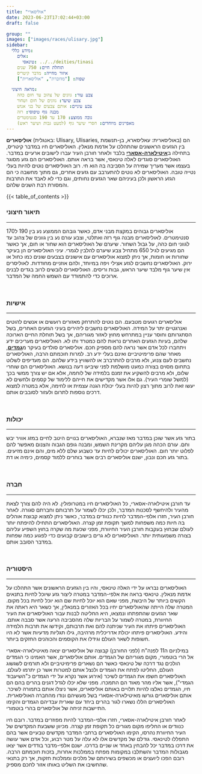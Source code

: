 ```yaml
---
title: "אוליסארי"
date: 2023-06-23T17:02:44+03:00
draft: false

group: ""
images: ["images/races/ulisary.jpg"]
sidebar:
  מידע כללי:
    אלים:
      טינאסי: ../../deities/tinasi
    תוחלת חיים: 750 שנים
    איזור מחייה: מדבר קיטריס
    שפות: ["מדוברת", "אוליסארית"]

  מראה חיצוני:
    צבע עור: גוונים של צהוב עד חום כהה
    צבע שיער: גוונים של חום ושחור
    צבע עיניים: אותם צבעים של בני אנוש
    מבנה גוף טיפוסי: רזה
    גובה ממוצע: 170 עד 190 סנטימטרים
    מאפיינים מיוחדים: חסרי שיער גוף (למעט גבות ושיער ראש)
---
```


**אוּלִיסַארִים** (באנגלית: Ulisary, Ulisaries, באוליסארית: עאליסארא, בן-תנשמת) הם בין הגזעים הראשונים שהתהלכו על אדמת מנאלין. האוליסארים חיו במדבר קיטריס, בתחילה ב[**איטילארה-אסארי**](../../settlements/itilara-asari) בלבד ולאחר חורבן העיר עברו לישובים ארעיים במדבר. האוליסארים סוגדים לאלה טינאסי, אשר בראה אותם. האוליסארים הם גזע מסוגר בעצמו אשר מעריך שמירה על הסביבה בה הוא חי. רוב האוליסארים נוטים להיות בעלי נטייה טובה. האוליסארים לא נוטים להתערבב עם גזעים אחרים, גם מתוך מחשבה כי הם הגזע הראשון ולכן בעיניהם שאר הגזעים נחותים, וגם כדי לא לאבד את התרבות והמסורת רבת השנים שלהם.

{{< table_of_contents >}}

### תיאור חיצוני

---

אוליסארים גבוהים במקצת מבני אדם, כאשר גובהם הממוצע נע בין 190 ל170 סנטימטרים. לאוליסארים מבנה גוף רזה ואתלטי, וצבע עורם נע בין גוונים של צהוב עד לגווני חום כהה, על גבול השחור. שיערם של האוליסארים הוא שחור או חום, אך כאשר הם מגיעים לגיל 650 מתחיל צבע שיערם להלבין לגמרי. עיני האוליסארים הן בעיקר שחורות או חומות, אך ניתן למצוא אוליסארים עם אישונים בצבעים שונים כמו כחול או ירוק. האוליסארים נחשבים לגזע אצילי ויפה במיוחד, ולהם אוזניים מחודדות. לאוליסרים אין שיער גוף מלבד שיער הראש, גבות וריסים. האוליסארים לובשים לרוב בגדים לבנים ארוכים כדי להתמודד עם השמש החמה של המדבר.

&nbsp;

### אישיות

---

אוליסארים רגועים מטבעם. הם נוטים להתרחק מאזורים רועשים או אנשים להוטים ואנרגטיים יתר על המידה. האוליסארים נחשבים ליהירים בעיני הגזעים האחרים, בשל הסתגרותם וחוסר עניין במתרחש מחוץ לאזור מגוריהם, אך בשל תוחלת החיים הארוכה שלהם, בעיות הגזעים האחרים נראות להם כמטרד ותו לא. האוליסארים מעריכים ידע ויתחברו לכל אדם אשר נראה להם מספיק חכם. אוליסארים סולדים בעיקר מ[**גמדים**](../../races/dwarf), מאחר שהם פרימיטיביים ואינם בעלי ידע רב. למרות חוכמתם הרבה, האוליסארים נחשבים לעם צנוע, ולא מרבים להתרברב או להשוויץ בידע שלהם. הם מעדיפים לשלוט בתחום מסוים בצורה כמעט מושלמת לפני שיביעו דעה בנושא. האוליסארים הם שוחרי שלום, ולא מרבים להשקיע את זמנם בלמידה של לוחמה, אלא אם יש צורך ממשי בכך (למשל שומרי העיר). גם אלו אשר מקדישים את חייהם ללימוד של קסמים ולחשים לא יעשו זאת לרוב מתוך רצון להיות בעלי יכולת הגנה עצמית או לחימה, אלא במטרה למצוא דרכים נוספות לתרום ולעזור לסובבים אותם.

&nbsp;

### יכולות

---

בתור גזע אשר שוכן במדבר מאז שנברא, האוליסארים בנויים היטב לחיים במזג אוויר יבש וחם. עורם הכהה מגן עליהם מקרינת השמש, ומבנה גופם הגבוה והצנום מאפשר להם לפלוט יותר חום. האוליסארים יכולים לחיות עד כשבוע שלם ללא מים, והם אינם מזיעים. בתור גזע חכם ונבון, ישנם אוליסארים רבים אשר בוחרים ללמוד קסמים, כימיה או דת.

&nbsp;

### חברה

---

עד חורבן איטילארה-אסארי, כל האוליסארים חיו במטרופולין. לא היה להם צורך לצאת מהעיר ולהיחשף לסכנות המדבר, ולכן יכלו לשמור על תרבותם וחברתם סגורה. לאחר חורבן העיר, חזרו אלפי-המדבר לחיות כנוודים במדבר, כאשר ניתן למצוא קבוצת אוהלים בה חיות כמה משפחות למשך תקופת זמן קצרה. האוליסארים התחילו להיפתח יותר לעולם שבחוץ בעקבות חורבן העיר החיוורת, מפני שכעת מה שקרה בחוץ השפיע עליהם בצורה משמעותית יותר. האוליסארים לא גרים בישובים קבועים כדי לפגוע כמה שפחות במדבר הסובב אותם.

&nbsp;

### היסטוריה

---

האוליסארים נבראו על ידי האלה טינאסי, והיו בין הגזעים הראשונים אשר התהלכו על אדמת מנאלין. טינאסי בראה את אלפי-המדבר במטרה ליצור גזע שיוכל לחיות בתנאים הקשים ביותר של היבשת, מפני שאם הוא יוכל לחיות שם הוא יוכל לחיות בכל מקום. המטרה שלה הייתה שהאוליסארים יחיו בכל האזורים במנאלין, אך כשאר היא ראתה את שאר הגזעים שהתפתחו ונמצאו, היא החליטה לבנות עבור האוליסארים את העיר החיוורת, במטרה לשמור על הבריות שלה מהסביבה הרעה אשר סבבה אותם. האוליסארים פיתחו את העיר שניתנה להם ואת תרבותם, וקידשו את תרבות הלמידה והידע. האוליסארים פיתחו יכולת אדריכלית מרהיבה, גילו תגליות מדעיות אשר לא היו חשופות לשאר העולם וגידלו את הקוסמים והכוהנים החזקים ביותר.

במילניום ה11 לפנה"ח (לפני החורבן) קבוצה של אוליסארים יצאה מאיטילארה-אסארי אל הרי בוטמורי, מקום מגוריהם של הגמדים. אותם אוליסארים, אשר האמינו כי הגמדים הולכים נגד דרכה של טינאסי כאשר הם נשארים פרימיטיביים ולא תורמים לשגשוג העולם, החליטו לפתח את הגמדים ולנצל אותם למטרות אשר כן יתרמו לעולם. האוליסארים חשפו את הגמדים לשיכר (אירוע אשר נקרא על ידי הגמדים כ"השיעבוד הגמדי"), אשר אליו מהר מאוד הם התמכרו. מפני שלא יכלו לגדל דגנים בהרים בהם הם חיו, הגמדים נאלצו להיות תלויים באותם אוליסארים, אשר ניצלו אותם בתמורה לשיכר. אותם אוליסארים גורשו מאיטילארה-אסארי בשל מעשיהם ונודו מהחברה האוליסארית. האוליסארים הללו נשארו לגור בהרים ביחד עם שארית עבדיהם הגמדים והקימו התיישבות זניחה של אוליסארים בהרי בוטמורי.

לאחר חורבן איטילארה-אסארי, חזרו אלפי-המדבר להיות מפוזרים במדבר. רובם חיו כנוודים או החליפו מקום מגורים כל תקופת זמן קצרה. מכיוון ששבעת המקדשים של העיר החיוורת נהרסו, הקימו האוליסארים ברחבי המדבר מקדשים טבעיים אשר בהם התפללו לטינאסי. גודלם של מקדשים אלו לא עלה על מטר רבוע, וכל אדם אשר עושה את דרכו במדבר יכל להבחין באחד או שניים בדרכו. ישנם אלפי-מדבר בודדים אשר יצאו מגבולות המדבר והשתלבו במקומות מפתח בממלכות אחרות, בזכות חוכמתם הרבה. רובם הפכו ליועצים או מכשפים בשירותם של מלכים וממלכות חזקות, אך רק בתנאי שהחשיבו את השליט באותו אזור לחכם מספיק.

